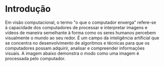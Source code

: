 # Introdução

Em visão computacional, o termo "o que o computador enxerga" refere-se à capacidade dos computadores de processar e interpretar imagens e vídeos de maneira semelhante à forma como os seres humanos percebem visualmente o mundo ao seu redor. É um campo da inteligência artificial que se concentra no desenvolvimento de algoritmos e técnicas para que os computadores possam adquirir, analisar e compreender informações visuais. A imagem abaixo demonstra o modo como uma imagem é processada pelo computador.


